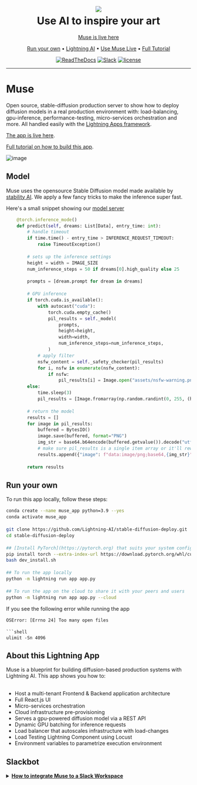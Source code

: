 <div align="center">
    <h1>
        <img src="https://lightningaidev.wpengine.com/wp-content/uploads/2022/10/image-21.png">
        <br>
        Use AI to inspire your art
        </br>
    </h1>

<div align="center">

<p align="center" style="color:grey"><a href="https://lightning.ai/muse">Muse is live here</a></p>

<p align="center">
  <a href="#run-your-own">Run your own</a> •
  <a href="https://www.lightning.ai/">Lightning AI</a> •
  <a href="https://www.lightning.ai/muse">Use Muse Live</a> •
  <a href="https://lightning.ai/pages/community/tutorial/deploy-diffusion-models/">Full Tutorial</a>
</p>

[![ReadTheDocs](https://readthedocs.org/projects/pytorch-lightning/badge/?version=stable)](https://lightning.ai/lightning-docs/)
[![Slack](https://img.shields.io/badge/slack-chat-green.svg?logo=slack)](https://www.pytorchlightning.ai/community)
[![license](https://img.shields.io/badge/License-Apache%202.0-blue.svg)](https://github.com/Lightning-AI/lightning/blob/master/LICENSE)

</div>
</div>

______________________________________________________________________

# Muse

Open source, stable-diffusion production server to show how to deploy diffusion models in a real production environment with: load-balancing, gpu-inference, performance-testing, micro-services orchestration and more. All handled easily with the [Lightning Apps framework](https://lightning.ai/lightning-docs/).

[The app is live here](https://lightning.ai/muse).

[Full tutorial on how to build this app](https://lightning.ai/pages/community/tutorial/deploy-diffusion-models/).

<img width="1246" alt="image" src="https://user-images.githubusercontent.com/3640001/195984024-788255e7-d01b-4522-9655-2a3ba56e80aa.png">

## Model

Muse uses the opensource Stable Diffusion model made available by [stability AI](https://stability.ai/blog/stable-diffusion-public-release).
We apply a few fancy tricks to make the inference super fast.

Here's a small snippet showing our [model server](https://github.com/Lightning-AI/stable-diffusion-deploy/blob/main/muse/components/stable_diffusion_serve.py#L103-L137)

```python
    @torch.inference_mode()
    def predict(self, dreams: List[Data], entry_time: int):
        # handle timeout
        if time.time() - entry_time > INFERENCE_REQUEST_TIMEOUT:
            raise TimeoutException()

        # sets up the inference settings
        height = width = IMAGE_SIZE
        num_inference_steps = 50 if dreams[0].high_quality else 25

        prompts = [dream.prompt for dream in dreams]

        # GPU inference
        if torch.cuda.is_available():
            with autocast("cuda"):
                torch.cuda.empty_cache()
                pil_results = self._model(
                    prompts,
                    height=height,
                    width=width,
                    num_inference_steps=num_inference_steps,
                )
            # apply filter
            nsfw_content = self._safety_checker(pil_results)
            for i, nsfw in enumerate(nsfw_content):
                if nsfw:
                    pil_results[i] = Image.open("assets/nsfw-warning.png")
        else:
            time.sleep(3)
            pil_results = [Image.fromarray(np.random.randint(0, 255, (height, width, 3), dtype="uint8"))] * len(prompts)

        # return the model
        results = []
        for image in pil_results:
            buffered = BytesIO()
            image.save(buffered, format="PNG")
            img_str = base64.b64encode(buffered.getvalue()).decode("utf-8")
            # make sure pil_results is a single item array or it'll rewrite image
            results.append({"image": f"data:image/png;base64,{img_str}"})

        return results
```

## Run your own

To run this app locally, follow these steps:

```bash
conda create --name muse_app python=3.9 --yes
conda activate muse_app

git clone https://github.com/Lightning-AI/stable-diffusion-deploy.git
cd stable-diffusion-deploy

## [Install PyTorch](https://pytorch.org) that suits your system configuration (CUDA version preferable)
pip install torch --extra-index-url https://download.pytorch.org/whl/cu116
bash dev_install.sh

## To run the app locally
python -m lightning run app app.py

## To run the app on the cloud to share it with your peers and users
python -m lightning run app app.py --cloud
```

If you see the following error while running the app
```console
OSError: [Errno 24] Too many open files

```shell
ulimit -Sn 4096
```

## About this Lightning App

Muse is a blueprint for building diffusion-based production systems with Lightning AI. This app shows you how to:
<br><br>

- Host a multi-tenant Frontend & Backend application architecture
- Full React.js UI
- Micro-services orchestration
- Cloud infrastructure pre-provisioning
- Serves a gpu-powered diffusion model via a REST API
- Dynamic GPU batching for inference requests
- Load balancer that autoscales infrastructure with load-changes
- Load Testing Lightning Component using Locust
- Environment variables to parametrize execution environment

## Slackbot

<details>
<summary><b><u>How to integrate Muse to a Slack Workspace</u></b></summary>
<br>

You can integrate this app in your Slack Workspace and send images in Slack channels.

This app uses the [Slack Command Bot Component](https://github.com/Lightning-AI/LAI-slack-command-bot-Component) to
interact with Slack commands.

You can also check out this video tutorial:
<br>
<a href="https://www.youtube.com/watch?v=KfQcXzWFR9I">
<img src="https://lightningaidev.wpengine.com/wp-content/uploads/2022/10/Create-Slackbot.png" width="600px">
</a>

### How to create the Slack Command Bot

**Step 1:**
Go to https://api.slack.com and create an app.

**Step 2:**
Copy the following tokens and secrets from the Slack API settings by going to https://api.slack.com/apps. These tokens
have to be passed either as argument or environment variable to [SlackCommandBot](https://github.com/Lightning-AI/LAI-slack-command-bot-Component/blob/main/slack_command_bot/component.py#L18) class.

<details>
  <summary>Required Token name and environment variables: </summary>

- Client ID (SLACK_CLIENT_ID)
- Client Secret (CLIENT_SECRET)
- Signing Secret (SIGNING_SECRET)
- Bot User OAuth Token (BOT_TOKEN)
- App-Level Token (SLACK_TOKEN)

</details>

**Step 3:**

Implement the `SlackCommandBot.handle_command(...)` method the way you want to interact with the commands.
The return value will be shown only to you.

> ![](./assets/slack-ss.png)

**Step 4:** (optional)

If you want your slack app to be distributable to public then you need to
implement `SlackCommandBot.save_new_workspace(...)` which should save `team_id` and its corresponding `bot_token` into a
database.

During the `handle_command(...)` method you will need to fetch `bot_token` based on the received `team_id`.

</details>
